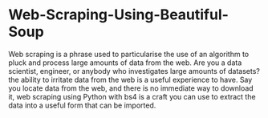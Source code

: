 # Web-Scraping-Using-Beautiful-Soup
Web scraping is a phrase used to particularise the use of an algorithm to pluck and process large amounts of data from the web. Are you a data scientist, engineer, or anybody who investigates large amounts of datasets? the ability to irritate data from the web is a useful experience to have. Say you locate data from the web, and there is no immediate way to download it, web scraping using Python with bs4 is a craft you can use to extract the data into a useful form that can be imported.
